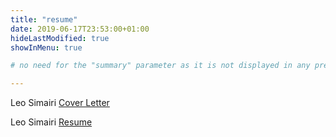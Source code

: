```yaml
---
title: "resume"
date: 2019-06-17T23:53:00+01:00
hideLastModified: true
showInMenu: true

# no need for the "summary" parameter as it is not displayed in any previews

---
```




Leo Simairi [Cover Letter](https://drive.google.com/file/d/10Y5OtsIo_9tAzBEN-ORH7Cn7SnGfMlwH/view?usp=sharing)

Leo Simairi [Resume](https://drive.google.com/file/d/1B0y710eDdhRAdFR5fPw-FCyCnkw5Gh-P/view?usp=sharing)
 




